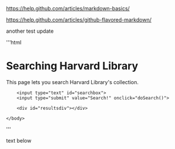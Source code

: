 https://help.github.com/articles/markdown-basics/

https://help.github.com/articles/github-flavored-markdown/

another test update

'''html
<!DOCTYPE html>
<html>
	<head>
		<title>My first API script</title>
		<link rel="stylesheet" type="text/css" href="style.css">
		<script src="https://ajax.googleapis.com/ajax/libs/jquery/1.11.3/jquery.min.js"></script>
		<script type="text/javascript" src="myFirstApiScript.js"></script>
	</head>
	<body>
		<h1>Searching Harvard Library</h1>
		<p>This page lets you search Harvard Library's collection.</p>
		
		<input type="text" id="searchbox">
		<input type="submit" value="Search!" onclick="doSearch()">

		<div id="resultsdiv"></div>

	</body>
</html>
'''

text below